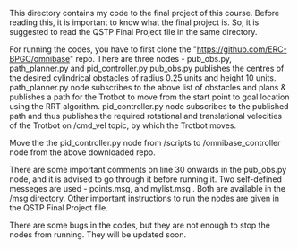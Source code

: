 This directory contains my code to the final project of this course.
Before reading this, it is important to know what the final project is. So, it is suggested to read the QSTP Final Project file in the same directory.

For running the codes, you have to first clone the "https://github.com/ERC-BPGC/omnibase" repo. 
There are three nodes - pub_obs.py, path_planner.py and pid_controller.py
pub_obs.py publishes the centres of the desired cylindrical obstacles of radius 0.25 units and height 10 units.
path_planner.py node subscribes to the above list of obstacles and plans & publishes a path for the Trotbot to move from the start point to goal location using the RRT algorithm.
pid_controller.py node subscribes to the published path and thus publishes the required rotational and translational velocities of the Trotbot on /cmd_vel topic, by which the Trotbot moves.

Move the the pid_controller.py node from /scripts to /omnibase_controller node from the above downloaded repo.

There are some important comments on line 30 onwards in the pub_obs.py node, and it is advised to go through it before running it.
Two self-defined messeges are used - points.msg, and mylist.msg . Both are available in the /msg directory.
Other important instructions to run the nodes are given in the QSTP Final Project file.

There are some bugs in the codes, but they are not enough to stop the nodes from running. They will be updated soon.

